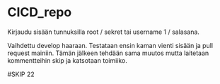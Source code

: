 # CICD_repo

Kirjaudu sisään tunnuksilla root / sekret tai username 1 / salasana.

Vaihdettu develop haaraan. Testataan ensin kaman vienti sisään ja pull request mainiin. Tämän jälkeen tehdään sama muutos mutta laitetaan kommentteihin skip ja katsotaan toimiiko.

#SKIP
22